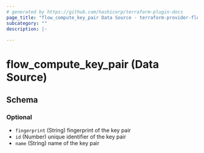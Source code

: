 ```yaml
---
# generated by https://github.com/hashicorp/terraform-plugin-docs
page_title: "flow_compute_key_pair Data Source - terraform-provider-flow"
subcategory: ""
description: |-
  
---
```


# flow_compute_key_pair (Data Source)





<!-- schema generated by tfplugindocs -->
## Schema

### Optional

- `fingerprint` (String) fingerprint of the key pair
- `id` (Number) unique identifier of the key pair
- `name` (String) name of the key pair


